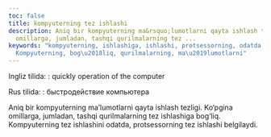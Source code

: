 ```yaml
---
toc: false
title: kompyuterning tez ishlashi
description: Aniq bir kompyuterning ma&rsquo;lumotlarni qayta ishlash tezligi. Ko&lsquo;pgina
  omillarga, jumladan, tashqi qurilmalarning tez ...
keywords: "kompyuterning, ishlashiga, ishlashi, protsessorning, odatda, ishlashini,
  Kompyuterning, bog\u2018liq, qurilmalarning, ma\u2019lumotlarni"
---
```


Ingliz tilida:
:   quickly operation of the computer

Rus tilida:
:   быстродействие компьютера

Aniq bir kompyuterning ma’lumotlarni qayta ishlash tezligi. Ko‘pgina omillarga, jumladan, tashqi qurilmalarning tez ishlashiga bog‘liq. Kompyuterning tez ishlashini odatda, protsessorning tez ishlashi belgilaydi.